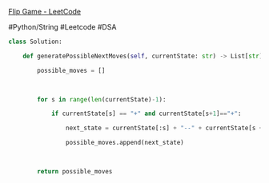 [Flip Game - LeetCode](https://leetcode.com/problems/flip-game/description/)

#Python/String #Leetcode #DSA 
```python
class Solution:

    def generatePossibleNextMoves(self, currentState: str) -> List[str]:

        possible_moves = []

  

        for s in range(len(currentState)-1):

            if currentState[s] == "+" and currentState[s+1]=="+":

                next_state = currentState[:s] + "--" + currentState[s + 2:]

                possible_moves.append(next_state)

  

        return possible_moves
```